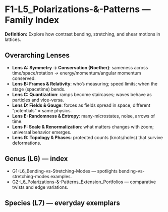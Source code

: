 # F1-L5_Polarizations-&-Patterns — Family Index
**Definition:** Explore how contrast bending, stretching, and shear motions in lattices.

## Overarching Lenses

- **Lens A: Symmetry -> Conservation (Noether)**: sameness across time/space/rotation → energy/momentum/angular momentum conserved.
- **Lens B: Frames & Relativity**: who’s measuring; speed limits; when the stage (spacetime) bends.
- **Lens C: Quantization**: ramps become staircases; waves behave as particles and vice-versa.
- **Lens D: Fields & Gauge**: forces as fields spread in space; different “potentials” = same physics.
- **Lens E: Randomness & Entropy**: many-microstates, noise, arrows of time.
- **Lens F: Scale & Renormalization**: what matters changes with zoom; universal behavior emerges.
- **Lens G: Topology & Phases**: protected counts (knots/holes) that survive deformations.

## Genus (L6) — index
- G1-L6_Bending-vs-Stretching-Modes — spotlights bending-vs-stretching-modes examples.
- G2-L6_Polarizations-&-Patterns_Extension_Portfolios — comparative twists and edge variations.

## Species (L7) — everyday exemplars
